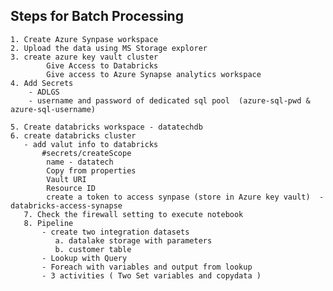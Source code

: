 ## Steps for Batch Processing
    1. Create Azure Synpase workspace 
    2. Upload the data using MS Storage explorer
    3. create azure key vault cluster 
            Give Access to Databricks
            Give access to Azure Synapse analytics workspace
    4. Add Secrets 
        - ADLGS
        - username and password of dedicated sql pool  (azure-sql-pwd & azure-sql-username)
     
    5. Create databricks workspace - datatechdb
    6. create databricks cluster 
       - add valut info to databricks 
           #secrets/createScope 
            name - datatech
            Copy from properties 
            Vault URI
            Resource ID
            create a token to access synpase (store in Azure key vault)  - databricks-access-synapse            
       7. Check the firewall setting to execute notebook
       8. Pipeline 
           - create two integration datasets
              a. datalake storage with parameters
              b. customer table
           - Lookup with Query
           - Foreach with variables and output from lookup
           - 3 activities ( Two Set variables and copydata )
